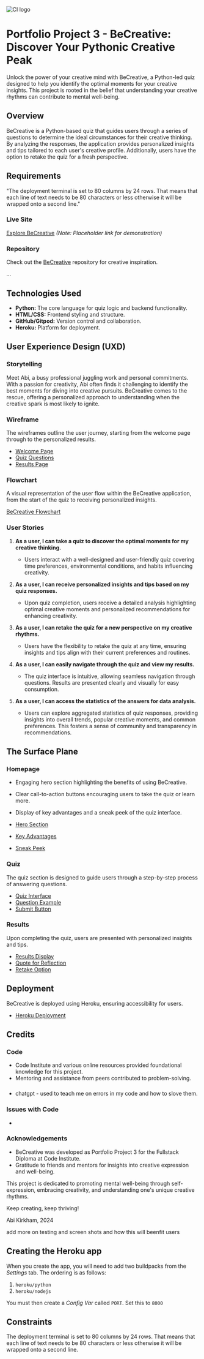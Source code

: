 
![CI logo](https://codeinstitute.s3.amazonaws.com/fullstack/ci_logo_small.png)

# Portfolio Project 3 - BeCreative: Discover Your Pythonic Creative Peak

Unlock the power of your creative mind with BeCreative, a Python-led quiz designed to help you identify the optimal moments for your creative insights. This project is rooted in the belief that understanding your creative rhythms can contribute to mental well-being.

## Overview

BeCreative is a Python-based quiz that guides users through a series of questions to determine the ideal circumstances for their creative thinking. By analyzing the responses, the application provides personalized insights and tips tailored to each user's creative profile. Additionally, users have the option to retake the quiz for a fresh perspective.

## Requirements 
"The deployment terminal is set to 80 columns by 24 rows. That means that each line of text needs to be 80 characters or less otherwise it will be wrapped onto a second line."

### Live Site

[Explore BeCreative](#) *(Note: Placeholder link for demonstration)*

### Repository

Check out the [BeCreative][becreative-link] repository for creative inspiration.

...

[becreative-link]: https://github.com/abikirkham/BeCreative.git

## Technologies Used

- **Python:** The core language for quiz logic and backend functionality.
- **HTML/CSS:** Frontend styling and structure.
- **GitHub/Gitpod:** Version control and collaboration.
- **Heroku:** Platform for deployment.

## User Experience Design (UXD)

### Storytelling

Meet Abi, a busy professional juggling work and personal commitments. With a passion for creativity, Abi often finds it challenging to identify the best moments for diving into creative pursuits. BeCreative comes to the rescue, offering a personalized approach to understanding when the creative spark is most likely to ignite.

### Wireframe

The wireframes outline the user journey, starting from the welcome page through to the personalized results.

- [Welcome Page](#)
- [Quiz Questions](#)
- [Results Page](#)

### Flowchart

A visual representation of the user flow within the BeCreative application, from the start of the quiz to receiving personalized insights.

[BeCreative Flowchart](#)

### User Stories

1. **As a user, I can take a quiz to discover the optimal moments for my creative thinking.**
   - Users interact with a well-designed and user-friendly quiz covering time preferences, environmental conditions, and habits influencing creativity.

2. **As a user, I can receive personalized insights and tips based on my quiz responses.**
   - Upon quiz completion, users receive a detailed analysis highlighting optimal creative moments and personalized recommendations for enhancing creativity.

3. **As a user, I can retake the quiz for a new perspective on my creative rhythms.**
   - Users have the flexibility to retake the quiz at any time, ensuring insights and tips align with their current preferences and routines.

4. **As a user, I can easily navigate through the quiz and view my results.**
   - The quiz interface is intuitive, allowing seamless navigation through questions. Results are presented clearly and visually for easy consumption.

5. **As a user, I can access the statistics of the answers for data analysis.**
   - Users can explore aggregated statistics of quiz responses, providing insights into overall trends, popular creative moments, and common preferences. This fosters a sense of community and transparency in recommendations.


## The Surface Plane


### Homepage

- Engaging hero section highlighting the benefits of using BeCreative.
- Clear call-to-action buttons encouraging users to take the quiz or learn more.
- Display of key advantages and a sneak peek of the quiz interface.

- [Hero Section](#)
- [Key Advantages](#)
- [Sneak Peek](#)

### Quiz

The quiz section is designed to guide users through a step-by-step process of answering questions.

- [Quiz Interface](#)
- [Question Example](#)
- [Submit Button](#)

### Results

Upon completing the quiz, users are presented with personalized insights and tips.

- [Results Display](#)
- [Quote for Reflection](#)
- [Retake Option](#)

## Deployment

BeCreative is deployed using Heroku, ensuring accessibility for users.

- [Heroku Deployment](#)

## Credits

### Code

- Code Institute and various online resources provided foundational knowledge for this project.
- Mentoring and assistance from peers contributed to problem-solving.

###
- chatgpt - used to teach me on errors in my code and how to slove them.

### Issues with Code

- 

### Acknowledgements

- BeCreative was developed as Portfolio Project 3 for the Fullstack Diploma at Code Institute.
- Gratitude to friends and mentors for insights into creative expression and well-being.

This project is dedicated to promoting mental well-being through self-expression, embracing creativity, and understanding one's unique creative rhythms.

Keep creating, keep thriving!

Abi Kirkham, 2024





add more on testing and screen shots and how this will beenfit users 




## Creating the Heroku app

When you create the app, you will need to add two buildpacks from the _Settings_ tab. The ordering is as follows:

1. `heroku/python`
2. `heroku/nodejs`

You must then create a _Config Var_ called `PORT`. Set this to `8000`

## Constraints

The deployment terminal is set to 80 columns by 24 rows. That means that each line of text needs to be 80 characters or less otherwise it will be wrapped onto a second line.

